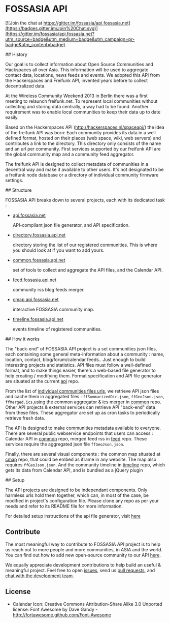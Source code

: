 FOSSASIA API
====

[![Join the chat at https://gitter.im/fossasia/api.fossasia.net](https://badges.gitter.im/Join%20Chat.svg)](https://gitter.im/fossasia/api.fossasia.net?utm_source=badge&utm_medium=badge&utm_campaign=pr-badge&utm_content=badge)

## History

Our goal is to collect information about Open Source Communities and Hackspaces all over Asia. This information will be used to aggregate contact data, locations, news feeds and events.
We adopted this API from the Hackerspaces and Freifunk API, invented years before to collect decentralized data.

At the Wireless Community Weekend 2013 in Berlin there was a first meeting to relaunch freifunk.net. To represent local communities without collecting and storing data centrally, a way had to be found. Another requirement was to enable local communities to keep their data up to date easily.

Based on the Hackerspaces API (http://hackerspaces.nl/spaceapi/) the idea of the freifunk API was born: Each community provides its data in a well defined format, hosted on their places (web space, wiki, web servers) and contributes a link to the directory. This directory only consists of the name and an url per community. First services supported by our freifunk API are the global community map and a community feed aggregator.

The freifunk API is designed to collect metadata of communities in a decentral way and make it available to other users. It's not designated to be a freifunk node database or a directory of individual community firmware settings.

## Structure

FOSSASIA API breaks down to several projects, each with its dedicated task :

* [api.fossasia.net](https://github.com/fossasia/api.fossasia.net)

  API-compliant json file generator, and API specification.

* [directory.fossasia.api.net](https://github.com/fossasia/directory.api.fossasia.net)

  directory storing the list of our registered communities. This is where you should look at if you want to add yours.

* [common.fossasia.api.net](https://github.com/fossasia/common.api.fossasia.net)

  set of tools to collect and aggregate the API files, and the Calendar API.

* [feed.fossasia.api.net](https://github.com/fossasia/feed.api.fossasia.net)

  community rss blog feeds merger.

* [cmap.api.fossasia.net](https://github.com/fossasia/cmap.api.fossasia.net)

  interactive FOSSASIA community map.

* [timeline.fossasia.api.net](https://github.com/fossasia/timeline.api.fossasia.net)

  events timeline of registered communities.

## How it works

The "back-end" of FOSSASIA API project is a set communities json files, each containing some general meta-information about a community : name, location, contact, blog/forum/calendar feeds.. Just enough to build interesting projects and statistics. API files must follow a well-defined format, and to make things easier, there's a web-based file generator to help creating / modifying them. Format specification and API file generator are situated at the current [api](https://github.com/fossasia/api.fossasia.net) repo.

From the list of [individual communities files urls](https://github.com/fossasia/directory.api.fossasia.net/blob/master/directory.json), we retrieve API json files and cache them in aggregated files : `ffSummarizedDir.json`, `ffGeoJson.json`, `ffMerged.ics`,using the common aggregator & ics merger in [common](https://github.com/fossasia/common.api.fossasia.net) repo. Other API projects & external services can retrieve API "back-end" data from these files. These aggregator are set up as cron tasks to periodically retrieve fresh data.

The API is designed to make communities metadata available to everyone. There are several public webservice endpoints that users can access : Calendar API in [common](https://github.com/fossasia/common.api.fossasia.net) repo, merged feed rss in [feed](https://github.com/fossasia/feed.api.fossasia.net) repo. These services require the aggregated json file `ffGeoJson.json`.

Finally, there are several visual components : the common map situated at [cmap](https://github.com/fossasia/cmap.api.fossasia.net) repo, that could be embed as iframe in any website. The map also requires `ffGeoJson.json`. And the community timeline in [timeline](https://github.com/fossasia/timeline.api.fossasia.net) repo, which gets its data from Calendar API, and is bundled as a jQuery plugin


## Setup

The API projects are designed to be independant components. Only harmless urls hold them together, which can, in most of the case, be modified in project's configuration file. Please clone any repo as per your needs and refer to its README file for more information.

For detailed setup instructions of the api file generator, visit [here](https://github.com/fossasia/api.fossasia.net/blob/master/generator/README.md)

## Contribute

The most meaningful way to contribute to FOSSASIA API project is to help us reach out to more people and more communities, in ASIA and the world. You can find out how to add new open-source community to our API [here](https://github.com/fossasia/directory.api.fossasia.net).

We equally appreciate development contributions to help build an useful & meaningful project. Feel free to open [issues](https://github.com/fossasia/directory.api.fossasia.net/issues), send us [pull requests](https://github.com/fossasia/directory.api.fossasia.net/pulls), and [chat with the development team](https://gitter.im/fossasia/api.fossasia.net).


## License
- Calendar Icon: Creative Commons Attribution-Share Alike 3.0 Unported license: Font Awesome by Dave Gandy - http://fortawesome.github.com/Font-Awesome

